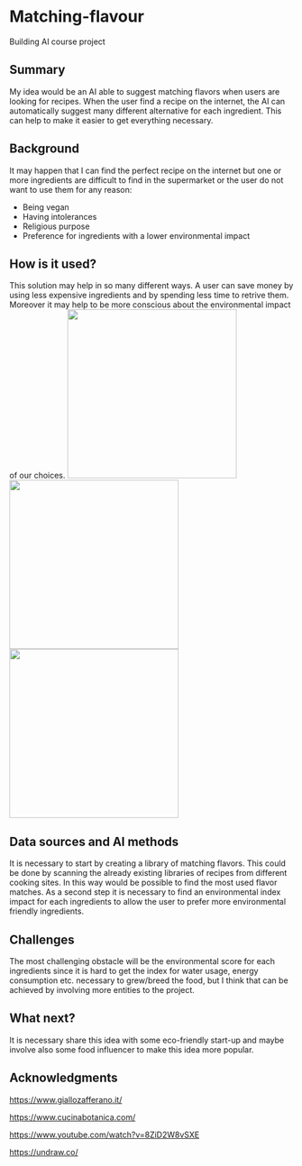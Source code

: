 # Matching-flavour
Building AI course project

## Summary
My idea would be an AI able to suggest matching flavors when users are looking for recipes.
When the user find a recipe on the internet, the AI can automatically suggest many different alternative for each ingredient. This can help to make it easier to get everything necessary.

## Background
It may happen that I can find the perfect recipe on the internet but one or more ingredients are difficult to find in the supermarket or the user do not want to use them for any reason:
* Being vegan
* Having intolerances
* Religious purpose
* Preference for ingredients with a lower environmental impact

## How is it used?
This solution may help in so many different ways. A user can save money by using less expensive ingredients and by spending less time to retrive them. Moreover it may help to be more conscious about the environmental impact of our choices.
<img src="https://github.com/n1c090/Matching-flavours/blob/main/undraw_diet_ghvw.png" width="300">
<img src="https://github.com/n1c090/Matching-flavours/blob/main/undraw_personal_settings_kihd.png" width="300">
<img src="https://github.com/n1c090/Matching-flavours/blob/main/undraw_breakfast_psiw.png" width="300">

## Data sources and AI methods
It is necessary to start by creating a library of matching flavors. This could be done by scanning the already existing libraries of recipes from different cooking sites.
In this way would be possible to find the most used flavor matches.
As a second step it is necessary to find an environmental index impact for each ingredients to allow the user to prefer more environmental friendly ingredients.

## Challenges
The most challenging obstacle will be the environmental score for each ingredients since it is hard to get the index for water usage, energy consumption etc. necessary to grew/breed the food, but I think that can be achieved by involving more entities to the project.

## What next?
It is necessary share this idea with some eco-friendly start-up and maybe involve also some food influencer to make this idea more popular.

## Acknowledgments
https://www.giallozafferano.it/

https://www.cucinabotanica.com/

https://www.youtube.com/watch?v=8ZiD2W8vSXE

https://undraw.co/
